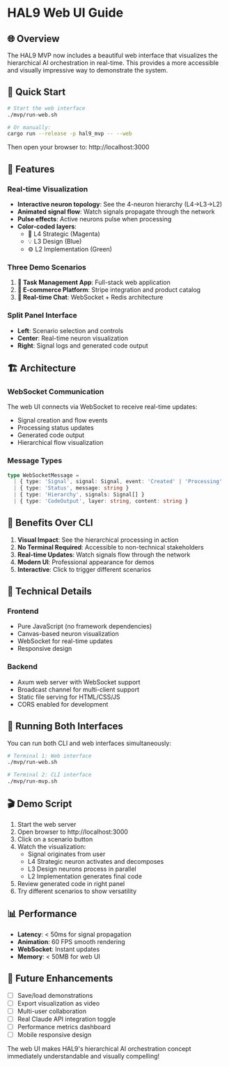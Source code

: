 # HAL9 Web UI Guide

## 🌐 Overview

The HAL9 MVP now includes a beautiful web interface that visualizes the hierarchical AI orchestration in real-time. This provides a more accessible and visually impressive way to demonstrate the system.

## 🚀 Quick Start

```bash
# Start the web interface
./mvp/run-web.sh

# Or manually:
cargo run --release -p hal9_mvp -- --web
```

Then open your browser to: http://localhost:3000

## 🎨 Features

### Real-time Visualization
- **Interactive neuron topology**: See the 4-neuron hierarchy (L4→L3→L2)
- **Animated signal flow**: Watch signals propagate through the network
- **Pulse effects**: Active neurons pulse when processing
- **Color-coded layers**: 
  - 🧠 L4 Strategic (Magenta)
  - 💡 L3 Design (Blue)
  - ⚙️ L2 Implementation (Green)

### Three Demo Scenarios
1. **📝 Task Management App**: Full-stack web application
2. **🛒 E-commerce Platform**: Stripe integration and product catalog
3. **💬 Real-time Chat**: WebSocket + Redis architecture

### Split Panel Interface
- **Left**: Scenario selection and controls
- **Center**: Real-time neuron visualization
- **Right**: Signal logs and generated code output

## 🏗️ Architecture

### WebSocket Communication
The web UI connects via WebSocket to receive real-time updates:
- Signal creation and flow events
- Processing status updates
- Generated code output
- Hierarchical flow visualization

### Message Types
```typescript
type WebSocketMessage = 
  | { type: 'Signal', signal: Signal, event: 'Created' | 'Processing' | 'Completed' }
  | { type: 'Status', message: string }
  | { type: 'Hierarchy', signals: Signal[] }
  | { type: 'CodeOutput', layer: string, content: string }
```

## 🎯 Benefits Over CLI

1. **Visual Impact**: See the hierarchical processing in action
2. **No Terminal Required**: Accessible to non-technical stakeholders
3. **Real-time Updates**: Watch signals flow through the network
4. **Modern UI**: Professional appearance for demos
5. **Interactive**: Click to trigger different scenarios

## 🔧 Technical Details

### Frontend
- Pure JavaScript (no framework dependencies)
- Canvas-based neuron visualization
- WebSocket for real-time updates
- Responsive design

### Backend
- Axum web server with WebSocket support
- Broadcast channel for multi-client support
- Static file serving for HTML/CSS/JS
- CORS enabled for development

## 🚦 Running Both Interfaces

You can run both CLI and web interfaces simultaneously:

```bash
# Terminal 1: Web interface
./mvp/run-web.sh

# Terminal 2: CLI interface
./mvp/run-mvp.sh
```

## 🎬 Demo Script

1. Start the web server
2. Open browser to http://localhost:3000
3. Click on a scenario button
4. Watch the visualization:
   - Signal originates from user
   - L4 Strategic neuron activates and decomposes
   - L3 Design neurons process in parallel
   - L2 Implementation generates final code
5. Review generated code in right panel
6. Try different scenarios to show versatility

## 📊 Performance

- **Latency**: < 50ms for signal propagation
- **Animation**: 60 FPS smooth rendering
- **WebSocket**: Instant updates
- **Memory**: < 50MB for web UI

## 🔮 Future Enhancements

- [ ] Save/load demonstrations
- [ ] Export visualization as video
- [ ] Multi-user collaboration
- [ ] Real Claude API integration toggle
- [ ] Performance metrics dashboard
- [ ] Mobile responsive design

The web UI makes HAL9's hierarchical AI orchestration concept immediately understandable and visually compelling!